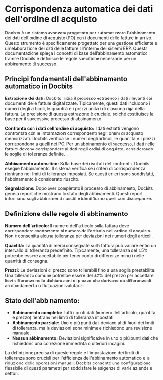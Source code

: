 # Corrispondenza automatica dei dati dell'ordine di acquisto

Docbits è un sistema avanzato progettato per automatizzare l'abbinamento dei dati dell'ordine di acquisto (PO) con i documenti delle fatture in arrivo. Questo strumento è specificamente progettato per una gestione efficiente e un'elaborazione dei dati delle fatture all'interno dei sistemi ERP. Questa documentazione spiega i concetti di base dell'abbinamento automatico tramite Docbits e definisce le regole specifiche necessarie per un abbinamento di successo.

## **Principi fondamentali dell'abbinamento automatico in Docbits**

**Estrazione dei dati:** Docbits inizia il processo estraendo i dati rilevanti dai documenti delle fatture digitalizzate. Tipicamente, questi dati includono i numeri degli articoli, le quantità e i prezzi unitari di ciascuna riga della fattura. La precisione di questa estrazione è cruciale, poiché costituisce la base per il successivo processo di abbinamento.

**Confronto con i dati dell'ordine di acquisto:** I dati estratti vengono confrontati con le informazioni corrispondenti negli ordini di acquisto memorizzati. Docbits verifica se i numeri degli articoli, le quantità e i prezzi corrispondono a quelli nei PO. Per un abbinamento di successo, i dati nelle fatture devono corrispondere ai dati negli ordini di acquisto, considerando le soglie di tolleranza definite.

**Abbinamento automatico:** Sulla base dei risultati del confronto, Docbits esegue l'abbinamento. Il sistema verifica se i criteri di corrispondenza rientrano nei limiti di tolleranza impostati. Se questi criteri sono soddisfatti, l'abbinamento è considerato riuscito.

**Segnalazione:** Dopo aver completato il processo di abbinamento, Docbits genera report che mostrano lo stato degli abbinamenti. Questi report informano sugli abbinamenti riusciti e identificano quelli con discrepanze.

## **Definizione delle regole di abbinamento**

**Numero dell'articolo:** Il numero dell'articolo sulla fattura deve corrispondere esattamente al numero dell'articolo nell'ordine di acquisto. Non è consentita alcuna tolleranza per deviazioni nei numeri degli articoli.

**Quantità:** La quantità di merci consegnate sulla fattura può variare entro un intervallo di tolleranza predefinito. Tipicamente, una tolleranza del ±5% potrebbe essere accettabile per tener conto di differenze minori nelle quantità di consegna.

**Prezzi:** Le deviazioni di prezzo sono tollerabili fino a una soglia prestabilita. Una tolleranza comune potrebbe essere del ±2% del prezzo per accettare lievi differenze nelle dichiarazioni di prezzo che derivano da differenze di arrotondamento o fluttuazioni valutarie.

## **Stato dell'abbinamento:**

* **Abbinamento completo:** Tutti i punti dati (numero dell'articolo, quantità e prezzo) rientrano nei limiti di tolleranza impostati.
* **Abbinamento parziale:** Uno o più punti dati deviano al di fuori dei limiti di tolleranza, ma le deviazioni sono minime e richiedono una revisione manuale.
* **Nessun abbinamento:** Deviazioni significative in uno o più punti dati che richiedono una correzione immediata o ulteriori indagini.

La definizione precisa di queste regole e l'impostazione dei limiti di tolleranza sono cruciali per l'efficienza dell'abbinamento automatico e la riduzione delle operazioni manuali. Docbits consente una configurazione flessibile di questi parametri per soddisfare le esigenze di varie aziende e settori.
